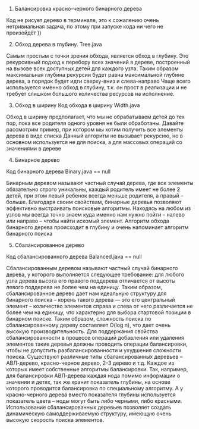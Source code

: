 1. Балансировка красно-черного бинарного дерева

Код не рисует дерево в терминале, это к сожалению очень нетривиальная задача, 
по этому при запуске кода ни чего не произойдёт ))

2. Обход дерева в глубину. Tree.java 

Самым простым с точки зрения обхода, является обход в глубину. Это рекурсивный подход к перебору всех значений в дереве, построенный на вызове всех доступных детей для каждого узла. Таким образом максимальная глубина рекурсии будет равна максимальной глубине дерева, а порядок будет идти сверху-вниз и слева-направо Чаще всего используется именно обход в глубину, т.к. он прост в реализации и не требует слишком большого количества ресурсов на исполнение.

3. Обход в ширину
Код обхода в ширину Width.java

Обход в ширину предполагает, что мы не обрабатываем детей до тех пор, пока все родителя одного уровня не были обработаны. Давайте рассмотрим пример, при котором мы хотим получить все элементы дерева в виде списка Данный алгоритм не вызывает рекурсию, но в основном используется не для поиска, а для массовых операций со значениями в дереве

4. Бинарное дерево

Код бинарного дерева Binary.java == null

Бинарным деревом называют частный случай дерева, где все элементы обязательно строго уникальны, каждый родитель имеет не более 2 детей, при этом левый ребенок всегда меньше родителя, а правый – больше. Благодаря своим свойствам, бинарные деревья позволяют эффективно выстраивать поисковые алгоритмы. Находясь на любом из узлов мы всегда точно знаем куда именно нам нужно пойти – налево или направо – чтобы найти искомый элемент. Алгоритм обхода бинарного дерева происходит в глубину и очень напоминает алгоритм бинарного поиска

5. Сбалансированное дерево

Код сбалансированного дерева Balanced.java == null

Сбалансированным деревом называют частный случай бинарного дерева, у которого выполняется следующее требование: для любого узла дерева высота его правого поддерева отличается от высоты левого поддерева не более чем на единицу. Таким образом, сбалансированное дерево дает нам идеальную структуру для бинарного поиска – корень такого дерева — это его центральный элемент – количество элементов справа и слева от него различается не более чем на единицу, что характерно для выбора стартовой позиции в бинарном поиске. Таким образом, сложность поиска по сбалансированному дереву составляет O(log n), что дает очень высокую производительность. Для поддержания свойства сбалансированности в процессе операций добавления или удаления элементов такие деревья должны проводить операции балансировки, чтобы не допустить разбалансированности и ухудшения сложности поиска. Существуют различные типы сбалансированных деревьев – АВЛ-дерево, красно-черное дерево, 2-3 дерево и т.д. Каждое из которых имеет собственные алгоритмы балансировки. Так, например, для балансировки АВЛ-дерева каждая нода помимо информации о значении и детях, так же хранит показатель глубины, на основе которого проводится балансировка по специальному алгоритму. А у красно-черного дерева вместо показателя глубины используется показатель цвета – ноды могут быть либо черными, либо красными. Использование сбалансированных деревьев позволяет создать динамическую самоддерживаемую структуру, имеющую очень высокую скорость поиска элементов.
